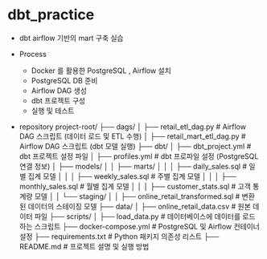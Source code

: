 # dbt_practice
* dbt airflow 기반의 mart 구축 실습
* Process
    * Docker 를 활용한 PostgreSQL , Airflow 설치
    * PostgreSQL DB 준비
    * Airflow DAG 생성
    * dbt 프로젝트 구성
    * 실행 및 테스트

* repository
    project-root/
    ├── dags/
    │   ├── retail_etl_dag.py          # Airflow DAG 스크립트 (데이터 로드 및 ETL 수행)
    │   ├── retail_mart_etl_dag.py     # Airflow DAG 스크립트 (dbt 모델 실행)
    ├── dbt/
    │   ├── dbt_project.yml            # dbt 프로젝트 설정 파일
    │   ├── profiles.yml               # dbt 프로파일 설정 (PostgreSQL 연결 정보)
    │   ├── models/
    │   │   ├── marts/
    │   │   │   ├── daily_sales.sql    # 일별 집계 모델
    │   │   │   ├── weekly_sales.sql   # 주별 집계 모델
    │   │   │   ├── monthly_sales.sql  # 월별 집계 모델
    │   │   │   ├── customer_stats.sql # 고객 통계량 모델
    │   │   └── staging/
    │   │       ├── online_retail_transformed.sql  # 변환된 데이터의 스테이징 모델
    ├── data/
    │   ├── online_retail_data.csv     # 원본 데이터 파일
    ├── scripts/
    │   ├── load_data.py               # 데이터베이스에 데이터를 로드하는 스크립트
    ├── docker-compose.yml             # PostgreSQL 및 Airflow 컨테이너 설정
    ├── requirements.txt               # Python 패키지 의존성 리스트
    ├── README.md                      # 프로젝트 설명 및 실행 방법
